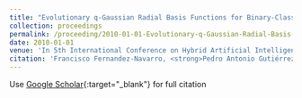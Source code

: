 ```yaml
---
title: "Evolutionary q-Gaussian Radial Basis Functions for Binary-Classification"
collection: proceedings
permalink: /proceeding/2010-01-01-Evolutionary-q-Gaussian-Radial-Basis-Functions-for-Binary-Classification
date: 2010-01-01
venue: 'In 5th International Conference on Hybrid Artificial Intelligence Systems (HAIS2010)'
citation: 'Francisco Fernandez-Navarro, <strong>Pedro Antonio Gutiérrez</strong>, César Hervás-Martínez, Manuel Cruz-Ramírez, Mariano Carbonero-Ruz, &quot;Evolutionary q-Gaussian Radial Basis Functions for Binary-Classification.&quot; In 5th International Conference on Hybrid Artificial Intelligence Systems (HAIS2010), 2010, pp.280--287.'
---
```

Use [Google Scholar](https://scholar.google.com/scholar?q=Evolutionary+q+Gaussian+Radial+Basis+Functions+for+Binary+Classification){:target="_blank"} for full citation
